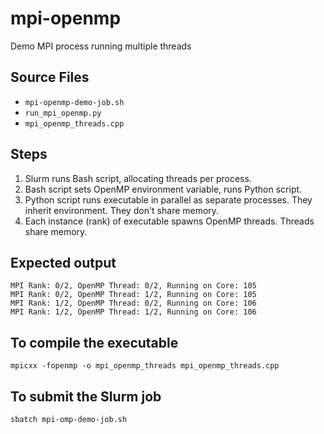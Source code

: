 # mpi-openmp

Demo MPI process running multiple threads

## Source Files
- `mpi-openmp-demo-job.sh`
- `run_mpi_openmp.py`
- `mpi_openmp_threads.cpp`

## Steps
1. Slurm runs Bash script, allocating threads per process.
2. Bash script sets OpenMP environment variable, runs Python script.
3. Python script runs executable in parallel as separate processes. They inherit environment. They don't share memory.
4. Each instance (rank) of executable spawns OpenMP threads. Threads share memory.

## Expected output
```
MPI Rank: 0/2, OpenMP Thread: 0/2, Running on Core: 105
MPI Rank: 0/2, OpenMP Thread: 1/2, Running on Core: 105
MPI Rank: 1/2, OpenMP Thread: 0/2, Running on Core: 106
MPI Rank: 1/2, OpenMP Thread: 1/2, Running on Core: 106
```

## To compile the executable
```
mpicxx -fopenmp -o mpi_openmp_threads mpi_openmp_threads.cpp
```

## To submit the Slurm job
```
sbatch mpi-omp-demo-job.sh
```

